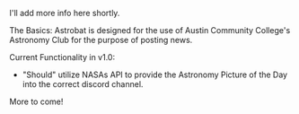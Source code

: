 I'll add more info here shortly. 

The Basics:
Astrobat is designed for the use of Austin Community College's Astronomy Club for the purpose of posting news. 

Current Functionality in v1.0:
- "Should" utilize NASAs API to provide the Astronomy Picture of the Day into the correct discord channel.

More to come!